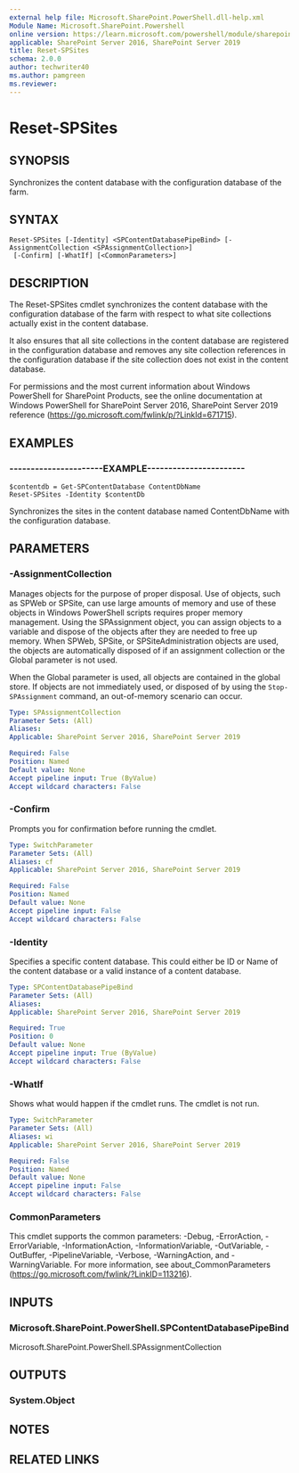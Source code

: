 ```yaml
---
external help file: Microsoft.SharePoint.PowerShell.dll-help.xml
Module Name: Microsoft.SharePoint.Powershell
online version: https://learn.microsoft.com/powershell/module/sharepoint-server/reset-spsites
applicable: SharePoint Server 2016, SharePoint Server 2019
title: Reset-SPSites
schema: 2.0.0
author: techwriter40
ms.author: pamgreen
ms.reviewer: 
---
```


# Reset-SPSites

## SYNOPSIS
Synchronizes the content database with the configuration database of the farm.

## SYNTAX

```
Reset-SPSites [-Identity] <SPContentDatabasePipeBind> [-AssignmentCollection <SPAssignmentCollection>]
 [-Confirm] [-WhatIf] [<CommonParameters>]
```

## DESCRIPTION
The Reset-SPSites cmdlet synchronizes the content database with the configuration database of the farm with respect to what site collections actually exist in the content database.

It also ensures that all site collections in the content database are registered in the configuration database and removes any site collection references in the configuration database if the site collection does not exist in the content database.

For permissions and the most current information about Windows PowerShell for SharePoint Products, see the online documentation at Windows PowerShell for SharePoint Server 2016, SharePoint Server 2019 reference (https://go.microsoft.com/fwlink/p/?LinkId=671715).


## EXAMPLES

### ----------------------EXAMPLE-----------------------
```
$contentdb = Get-SPContentDatabase ContentDbName
Reset-SPSites -Identity $contentDb
```

Synchronizes the sites in the content database named ContentDbName with the configuration database.


## PARAMETERS

### -AssignmentCollection
Manages objects for the purpose of proper disposal.
Use of objects, such as SPWeb or SPSite, can use large amounts of memory and use of these objects in Windows PowerShell scripts requires proper memory management.
Using the SPAssignment object, you can assign objects to a variable and dispose of the objects after they are needed to free up memory.
When SPWeb, SPSite, or SPSiteAdministration objects are used, the objects are automatically disposed of if an assignment collection or the Global parameter is not used.

When the Global parameter is used, all objects are contained in the global store.
If objects are not immediately used, or disposed of by using the `Stop-SPAssignment` command, an out-of-memory scenario can occur.

```yaml
Type: SPAssignmentCollection
Parameter Sets: (All)
Aliases: 
Applicable: SharePoint Server 2016, SharePoint Server 2019

Required: False
Position: Named
Default value: None
Accept pipeline input: True (ByValue)
Accept wildcard characters: False
```

### -Confirm
Prompts you for confirmation before running the cmdlet.

```yaml
Type: SwitchParameter
Parameter Sets: (All)
Aliases: cf
Applicable: SharePoint Server 2016, SharePoint Server 2019

Required: False
Position: Named
Default value: None
Accept pipeline input: False
Accept wildcard characters: False
```

### -Identity
Specifies a specific content database. This could either be ID or Name of the content database or a valid instance of a content database.

```yaml
Type: SPContentDatabasePipeBind
Parameter Sets: (All)
Aliases: 
Applicable: SharePoint Server 2016, SharePoint Server 2019

Required: True
Position: 0
Default value: None
Accept pipeline input: True (ByValue)
Accept wildcard characters: False
```

### -WhatIf
Shows what would happen if the cmdlet runs.
The cmdlet is not run.

```yaml
Type: SwitchParameter
Parameter Sets: (All)
Aliases: wi
Applicable: SharePoint Server 2016, SharePoint Server 2019

Required: False
Position: Named
Default value: None
Accept pipeline input: False
Accept wildcard characters: False
```

### CommonParameters
This cmdlet supports the common parameters: -Debug, -ErrorAction, -ErrorVariable, -InformationAction, -InformationVariable, -OutVariable, -OutBuffer, -PipelineVariable, -Verbose, -WarningAction, and -WarningVariable. For more information, see about_CommonParameters (https://go.microsoft.com/fwlink/?LinkID=113216).

## INPUTS

### Microsoft.SharePoint.PowerShell.SPContentDatabasePipeBind
Microsoft.SharePoint.PowerShell.SPAssignmentCollection

## OUTPUTS

### System.Object

## NOTES

## RELATED LINKS
